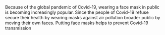 Because of the global pandemic of Covid-19, wearing a face mask in public is becoming increasingly popular. Since the people of Covid-19 refuse secure their health by wearing masks against air pollution broader public by moving their own faces. Putting face masks helps to prevent Covid-19 transmission
